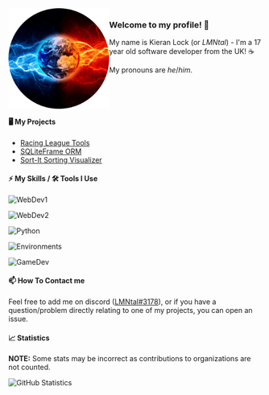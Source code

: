 <!-- Thanks to KodingDev for the design: https://github.com/KodingDev -->
<img align="left" alt="Avatar" width="200px" src="https://raw.githubusercontent.com/Kieran-Lock/Kieran-Lock/master/assets/avatar.png" />

### Welcome to my profile! 👋

My name is Kieran Lock (or *LMNtal*) - I'm a 17 year old software developer from the UK! ☕ 

My pronouns are *he*/*him*.

<br />
<br />
<br />

#### 🖥️ My Projects
* [Racing League Tools](https://racingleaguetools.com/)
* [SQLiteFrame ORM](https://github.com/Kieran-Lock/SQLiteFrame)
* [Sort-It Sorting Visualizer](https://github.com/OneBigUnit/Sort-It)


#### ⚡ My Skills / 🛠️ Tools I Use

![WebDev1](https://skillicons.dev/icons?i=ts,js,html,css)


![WebDev2](https://skillicons.dev/icons?i=firebase,gcp,react,nextjs)


![Python](https://skillicons.dev/icons?i=py,discord,raspberrypi,flask)


![Environments](https://skillicons.dev/icons?i=vscode,stackoverflow,github,git)


![GameDev](https://skillicons.dev/icons?i=cs,unity,unreal,arduino)


#### 📫 How To Contact me
Feel free to add me on discord ([LMNtal#3178](https://discordapp.com/users/380798738295422978)), or if you have a question/problem directly relating to one of my projects, you can open an issue.

#### 📈 Statistics

**NOTE:** Some stats may be incorrect as contributions to organizations are not counted.

![GitHub Statistics](https://github-readme-stats.vercel.app/api?username=Kieran-Lock&count_private=true&theme=tokyonight&show_icons=true)
